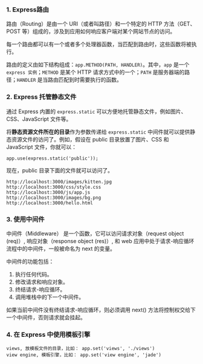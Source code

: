 ### 1. Express路由
路由（Routing）是由一个 URI（或者叫路径）和一个特定的 HTTP 方法（GET、POST 等）组成的，涉及到应用如何响应客户端对某个网站节点的访问。

每一个路由都可以有一个或者多个处理器函数，当匹配到路由时，这些函数将被执行。

路由的定义由如下结构组成：`app.METHOD(PATH, HANDLER)`。其中，`app` 是一个 `express 实例`；`METHOD` 是某个 HTTP 请求方式中的一个；`PATH` 是服务器端的路径；`HANDLER` 是当路由匹配到时需要执行的函数。

### 2. Express 托管静态文件
通过 Express 内置的 `express.static` 可以方便地托管静态文件，例如图片、CSS、JavaScript 文件等。

将**静态资源文件所在的目录**作为参数传递给 `express.static` 中间件就可以提供静态资源文件的访问了。例如，假设在 public 目录放置了图片、CSS 和 JavaScript 文件，你就可以：

```
app.use(express.static('public'));
```
现在，public 目录下面的文件就可以访问了。

```
http://localhost:3000/images/kitten.jpg
http://localhost:3000/css/style.css
http://localhost:3000/js/app.js
http://localhost:3000/images/bg.png
http://localhost:3000/hello.html
```
### 3. 使用中间件
中间件（Middleware） 是一个函数，它可以访问请求对象（request object (req)）, 响应对象（response object (res)）, 和 web 应用中处于请求-响应循环流程中的中间件，一般被命名为 next 的变量。

中间件的功能包括：

1. 执行任何代码。
2. 修改请求和响应对象。
3. 终结请求-响应循环。
4. 调用堆栈中的下一个中间件。


如果当前中间件没有终结请求-响应循环，则必须调用 next() 方法将控制权交给下一个中间件，否则请求就会挂起。
### 4. 在 Express 中使用模板引擎
```
views, 放模板文件的目录，比如： app.set('views', './views')
view engine, 模板引擎，比如： app.set('view engine', 'jade')
```

